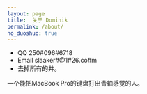```yaml
---
layout: page
title:  关于 Dominik
permalink: /about/
no_duoshuo: true
---
```



- QQ 250#096#6718
- Email slaaker#@1#26.co#m
- 去掉所有的井。

一个能把MacBook Pro的键盘打出青轴感觉的人。
